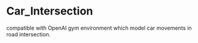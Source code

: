 # Car_Intersection
compatible with OpenAI gym environment which model car movements in road intersection.

